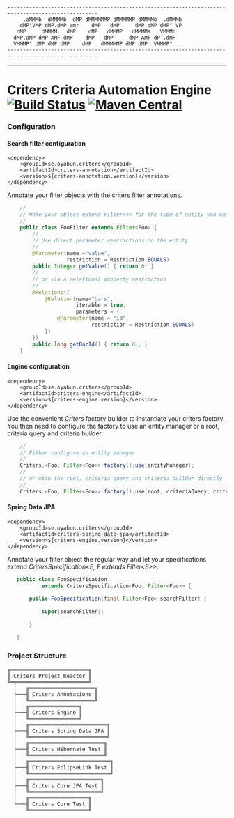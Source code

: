     ---------------------------------------------------------------------------------------------------
         .aMMMb  dMMMMb  dMP dMMMMMMP dMMMMMP dMMMMb  .dMMMb
        dMP"VMP dMP.dMP amr    dMP   dMP     dMP.dMP dMP" VP
       dMP     dMMMM.  dMP    dMP   dMMMP   dMMMMK   VMMMb
      dMP.aMP dMP AMF dMP    dMP   dMP     dMP AMF dP .dMP
      VMMMP" dMP dMP dMP    dMP   dMMMMMP dMP dMP  VMMMP"
    --------------------------------------------------------------------------------------------------- 
---
# Criters Criteria Automation Engine [![Build Status](https://jenkins.oyabun.se/buildStatus/icon?job=OyabunAB/criters/master)](https://jenkins.oyabun.se/job/OyabunAB/criters/master) [![Maven Central](https://maven-badges.herokuapp.com/maven-central/se.oyabun.criters/criters-reactor/badge.svg)](https://maven-badges.herokuapp.com/maven-central/se.oyabun.criters/criters-reactor)
### Configuration
#### Search filter configuration

    <dependency>
        <groupId>se.oyabun.criters</groupId>
        <artifactId>criters-annotation</artifactId>
        <version>${criters-annotation.version}</version>
    </dependency>

Annotate your filter objects with the criters filter annotations.
```java
    //
    // Make your object extend Filter<?> for the type of entity you want to find. 
    //
    public class FooFilter extends Filter<Foo> {
        //
        // Use direct parameter restrictions on the entity
        //
        @Parameter(name ="value",
                   restriction = Restriction.EQUALS)
        public Integer getValue() { return 0; }
        //
        // or via a relational property restriction
        //
        @Relations({
            @Relation(name="bars",
                      iterable = true,
                      parameters = {
                @Parameter(name = "id",
                           restriction = Restriction.EQUALS)
            })
        })
        public long getBarId() { return 0L; }
    }
```
#### Engine configuration

    <dependency>
        <groupId>se.oyabun.criters</groupId>
        <artifactId>criters-engine</artifactId>
        <version>${criters-engine.version}</version>
    </dependency>
    
Use the convenient _Criters_ factory builder to instantiate your criters factory.
You then need to configure the factory to use an entity manager or a root, criteria query and criteria builder.     
```java  
    //
    // Either configure an entity manager
    //
    Criters.<Foo, Filter<Foo>> factory().use(entityManager);
    //
    // or with the root, criteria query and criteria builder directly
    //
    Criters.<Foo, Filter<Foo>> factory().use(root, criteriaQuery, criteriaBuilder);
``` 
#### Spring Data JPA

    <dependency>
        <groupId>se.oyabun.criters</groupId>
        <artifactId>criters-spring-data-jpa</artifactId>
        <version>${criters-engine.version}</version>
    </dependency>

Annotate your filter object the regular way and let your specifications extend _CritersSpecification<E, F extends Filter\<E\>>_.
```java
   public class FooSpecification
           extends CritersSpecification<Foo, Filter<Foo>> {
   
       public FooSpecification(final Filter<Foo> searchFilter) {
   
           super(searchFilter);
   
       }
   
   }
```
### Project Structure

    ╔═════════════════════════╗ 
    ║ Criters Project Reactor ║
    ╚═╤═══════════════════════╝ 
      │   ╔═════════════════════╗
      ├───╢ Criters Annotations ║
      │   ╚═════════════════════╝
      │   ╔════════════════╗
      ├───╢ Criters Engine ║
      │   ╚════════════════╝
      │   ╔═════════════════════════╗
      ├───╢ Criters Spring Data JPA ║
      │   ╚═════════════════════════╝
      │   ╔════════════════════════╗
      ├───╢ Criters Hibernate Test ║
      │   ╚════════════════════════╝
      │   ╔══════════════════════════╗
      ├───╢ Criters EclipseLink Test ║
      │   ╚══════════════════════════╝
      │   ╔═══════════════════════╗
      ├───╢ Criters Core JPA Test ║
      │   ╚═══════════════════════╝
      │   ╔═══════════════════╗
      └───╢ Criters Core Test ║
          ╚═══════════════════╝